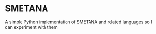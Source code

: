 # SMETANA

A simple Python implementation of SMETANA and related languages so I can experiment with them

